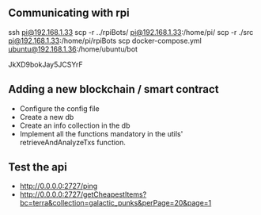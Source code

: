 ## Communicating with rpi

ssh pi@192.168.1.33
scp -r ../rpiBots/ pi@192.168.1.33:/home/pi/
scp -r ./src pi@192.168.1.33:/home/pi/rpiBots
scp docker-compose.yml ubuntu@192.168.1.36:/home/ubuntu/bot

JkXD9bokJay5JCSYrF

## Adding a new blockchain / smart contract

- Configure the config file
- Create a new db
- Create an info collection in the db
- Implement all the functions mandatory in the utils' retrieveAndAnalyzeTxs function.

## Test the api

- http://0.0.0.0:2727/ping
- http://0.0.0.0:2727/getCheapestItems?bc=terra&collection=galactic_punks&perPage=20&page=1